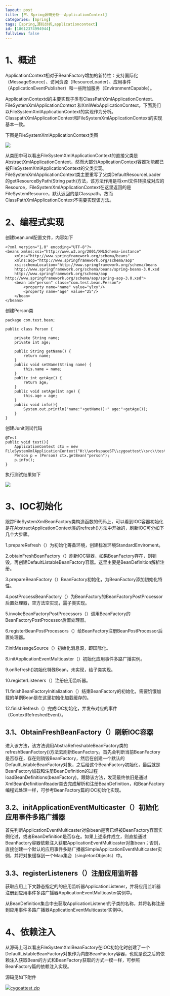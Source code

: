```yaml
---
layout: post
title: [三、Spring源码分析——ApplicationContext]
categories: [Spring]
tags: [spring,源码分析,applicationcontext]
id: [18612374994944]
fullview: false
---
```

# 1、概述

ApplicationContext相对于BeanFactory增加的新特性：支持国际化（MessageSource）、访问资源（ResourceLoader）、应用事件（ApplicationEventPublisher）和一些附加服务（EnvironmentCapable）。

ApplicationContextd的主要实现子类有ClassPathXmlApplicationContext、FileSystemXmlApplicationContext 和XmlWebApplicationContext。下面我们以FileSystemXmlApplicationContext的实现作为分析。ClasspathXmlApplicationContext和FileSystemXmlApplicationContext的实现基本一致。

下图是FileSystemXmlApplicationContext类图

![](http://file.ctosb.com/upload/image/20170705/1499240284972090617.png)

从类图中可以看出FileSystemXmlApplicationContext的直接父类是AbstractXmlApplicationContext，然而大部分ApplicationContext容器功能都已被FileSystemXmlApplicationContext的父类实现。FileSystemXmlApplicationContext类主要重写了父类DefaultResourceLoader的getResourceByPath(String path)方法，该方法作用是将xml文件转换成对应的Resource，FileSystemXmlApplicationContext在这里返回的是FileSystemResource，默认返回的是Classpath，故而ClassPathXmlApplicationContext不需要实现该方法。

# 2、编程式实现

创建bean.xml配置文件，内容如下

```
<?xml version="1.0" encoding="UTF-8"?>
<beans xmlns:xsi="http://www.w3.org/2001/XMLSchema-instance"
    xmlns="http://www.springframework.org/schema/beans"
    xmlns:aop="http://www.springframework.org/schema/aop"
    xsi:schemaLocation="http://www.springframework.org/schema/beans
    http://www.springframework.org/schema/beans/spring-beans-3.0.xsd
    http://www.springframework.org/schema/aop http://www.springframework.org/schema/aop/spring-aop-3.0.xsd">
    <bean id="person" class="com.test.bean.Person">
        <property name="name" value="ylxy"/>
        <property name="age" value="25"/>
    </bean>
</beans>
```

创建Person类

```
package com.test.bean;

public class Person {
    
    private String name;
    private int age;
    
    public String getName() {
        return name;
    }
    public void setName(String name) {
        this.name = name;
    }
    public int getAge() {
        return age;
    }
    public void setAge(int age) {
        this.age = age;
    }
    public void info(){
        System.out.println("name:"+getName()+" age:"+getAge());
    }
}
```

创建Junit测试代码


```
@Test
public void test(){
	ApplicationContext ctx = new FileSystemXmlApplicationContext("H:\\workspaceST\\cygoattest\\src\\test\\resources\\bean.xml");
	Person p = (Person) ctx.getBean("person");
	p.info();
}
```

执行测试结果如下

![](http://file.ctosb.com/upload/image/20170705/1499240298271009662.png)

# 3、IOC初始化

跟踪FileSystemXmlBeanFactory类构造函数的代码上，可以看到IOC容器初始化是在AbstractApplicationContext类的refresh()方法中开始的，刷新IOC可分如下几个大步骤。

1.prepareRefresh（）为初始化筹备环境，创建标准环境StandardEnviroment。

2.obtainFreshBeanFactory（）刷新IOC容器，如果BeanFactory存在，则销毁，再创建DefaultListableBeanFactory容器。这里主要是BeanDefinition解析注册。

3.prepareBeanFactory（）BeanFactory初始化，为BeanFactory添加初始化特性。

4.postProcessBeanFactory（）为BeanFactory的BeanFactoryPostProcessor后置处理器，空方法空实现，需子类实现。

5.invokeBeanFactoryPostProcessors（）调用BeanFactory的BeanFactoryPostProcessor后置处理器。

6.registerBeanPostProcessors（）给BeanFactory注册BeanPostProcessor后置处理器。

7.initMessageSource（）初始化消息源，即国际化。

8.initApplicationEventMulticaster（）初始化应用事件多路广播实例。

9.onRefresh()初始化特殊Bean，未实现，给子类实现。

10.registerListeners（）注册应用监听器。

11.finishBeanFactoryInitialization（）结束BeanFactory的初始化，需要饥饿加载的单例Bean是在这里初始化加载缓存的。

12.finishRefresh（）完成IOC初始化，并发布对应的事件（ContextRefreshedEvent）。

## 3.1、ObtainFreshBeanFactory（）刷新IOC容器

进入该方法，该方法调用AbstraRefreshableBeanFactory类的refreshBeanFactory()方法去刷新BeanFactory。首先会判断当前BeanFactory是否存在，存在则销毁BeanFactory，然后在创建一个默认的DefaultListableBeanFactory对象，之后给这个BeanFactory初始化，最后就是BeanFactory加载和注册BeanDefinition的过程loadBeanDefinitions(beanFactory)。跟踪该方法，发现最终依旧是通过XmlBeanDefinitionReader类去完成解析和注册BeanDefinition，和BeanFactory编程式处理一样，可参考BeanFactory篇的IOC初始化实现。

## 3.2、initApplicationEventMulticaster（）初始化应用事件多路广播器

首先判断ApplicationEventMulticaster对象bean是否已经被BeanFactory容器实例化过，或者BeanDefinition是否存在。如果上述条件成立，则直接通过BeanFactory容器依赖注入获取ApplicationEventMulticaster对象bean；否则，直接创建一个默认的应用事件多路广播器SimpleApplicationEventMulticaster实例，并将对象缓存到一个Map集合（singletonObjects）中。

## 3.3、registerListeners（）注册应用监听器

获取应用上下文静态指定的的应用监听器ApplicationListener，并将应用监听器注册到应用事件多路广播器ApplicationEventMulticaster实例中。

从BeanDefinition集合中去获取ApplicationListener的子类的名称，并将名称注册到应用事件多路广播器ApplicationEventMulticaster实例中。

# 4、依赖注入

从源码上可以看出FileSystemXmlBeanFactory在IOC初始化时创建了一个DefaultListableBeanFactory对象作为内部BeanFactory容器，也就是说之后的依赖注入获取Bean的方式和BeanFactory获取的方式一模一样，可参照BeanFactory篇的依赖注入实现。

源码见如下附件

![](http://ctosb.com/ueditor/dialogs/attachment/fileTypeImages/icon_rar.gif)[cygoattest.zip](http://file.ctosb.com/upload/file/20170705/1499240361490070338.zip "cygoattest.zip")


